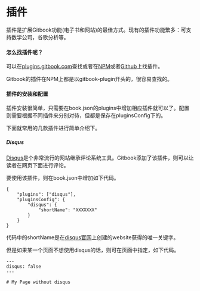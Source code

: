 # 插件

插件是扩展Gitbook功能(电子书和网站)的最佳方式。现有的插件功能繁多：可支持数学公司，谷歌分析等。

#### 怎么找插件呢？

可以在[plugins.gitbook.com](plugins.gitbook.com)查找或者在[NPM](https://www.npmjs.com/)或者[Github](https://github.com/GitbookIO/gitbook)上找插件。

Gitbook的插件在NPM上都是以gitbook-plugin开头的，很容易查找的。

#### 插件的安装和配置

插件安装很简单，只需要在book.json的plugins中增加相应插件就可以了。配置则需要根据不同插件来分别对待，但都是保存在pluginsConfig下的。



下面就常用的几款插件进行简单介绍下。

##### Disqus

[Disqus](https://plugins.gitbook.com/plugin/disqus)是个非常流行的网站继承评论系统工具。Gitbook添加了该插件，则可以让读者在网页下面进行评论。

要使用该插件，则在book.json中增加如下代码。

```
{
    "plugins": ["disqus"],
    "pluginsConfig": {
        "disqus": {
            "shortName": "XXXXXXX"
        }
    }
}
```

代码中的shortName是在[disqus官网](https://disqus.com/)上创建的website获得的唯一关键字。

但是如果某一个页面不想使用disqus的话，则可在页面中指定，如下代码。

```
---
disqus: false
---

# My Page without disqus
```

